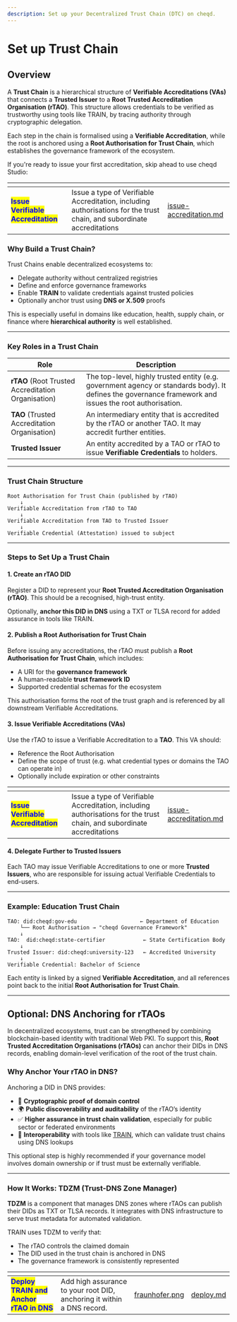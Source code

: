 ```yaml
---
description: Set up your Decentralized Trust Chain (DTC) on cheqd.
---
```


# Set up Trust Chain

## Overview

A **Trust Chain** is a hierarchical structure of **Verifiable Accreditations (VAs)** that connects a **Trusted Issuer** to a **Root Trusted Accreditation Organisation (rTAO)**. This structure allows credentials to be verified as trustworthy using tools like TRAIN, by tracing authority through cryptographic delegation.

Each step in the chain is formalised using a **Verifiable Accreditation**, while the root is anchored using a **Root Authorisation for Trust Chain**, which establishes the governance framework of the ecosystem.

If you're ready to issue your first accreditation, skip ahead to use cheqd Studio:

<table data-card-size="large" data-view="cards"><thead><tr><th></th><th></th><th data-hidden data-card-target data-type="content-ref"></th></tr></thead><tbody><tr><td><mark style="color:blue;"><strong>Issue Verifiable Accreditation</strong></mark></td><td>Issue a type of Verifiable Accreditation, including authorisations for the trust chain, and subordinate accreditations</td><td><a href="issue-accreditation.md">issue-accreditation.md</a></td></tr></tbody></table>

### Why Build a Trust Chain?

Trust Chains enable decentralized ecosystems to:

* Delegate authority without centralized registries
* Define and enforce governance frameworks
* Enable **TRAIN** to validate credentials against trusted policies
* Optionally anchor trust using **DNS or X.509** proofs

This is especially useful in domains like education, health, supply chain, or finance where **hierarchical authority** is well established.

***

### Key Roles in a Trust Chain

| **Role**                                           | **Description**                                                                                                                                         |
| -------------------------------------------------- | ------------------------------------------------------------------------------------------------------------------------------------------------------- |
| **rTAO** (Root Trusted Accreditation Organisation) | The top-level, highly trusted entity (e.g. government agency or standards body). It defines the governance framework and issues the root authorisation. |
| **TAO** (Trusted Accreditation Organisation)       | An intermediary entity that is accredited by the rTAO or another TAO. It may accredit further entities.                                                 |
| **Trusted Issuer**                                 | An entity accredited by a TAO or rTAO to issue **Verifiable Credentials** to holders.                                                                   |

***

### Trust Chain Structure

```
Root Authorisation for Trust Chain (published by rTAO)
    ↓
Verifiable Accreditation from rTAO to TAO
    ↓
Verifiable Accreditation from TAO to Trusted Issuer
    ↓
Verifiable Credential (Attestation) issued to subject
```

***

### Steps to Set Up a Trust Chain

#### 1. Create an rTAO DID

Register a DID to represent your **Root Trusted Accreditation Organisation (rTAO)**. This should be a recognised, high-trust entity.

Optionally, **anchor this DID in DNS** using a TXT or TLSA record for added assurance in tools like TRAIN.

#### 2. Publish a Root Authorisation for Trust Chain

Before issuing any accreditations, the rTAO must publish a **Root Authorisation for Trust Chain**, which includes:

* A URI for the **governance framework**
* A human-readable **trust framework ID**
* Supported credential schemas for the ecosystem

This authorisation forms the root of the trust graph and is referenced by all downstream Verifiable Accreditations.

#### 3. Issue Verifiable Accreditations (VAs)

Use the rTAO to issue a Verifiable Accreditation to a **TAO**. This VA should:

* Reference the Root Authorisation
* Define the scope of trust (e.g. what credential types or domains the TAO can operate in)
* Optionally include expiration or other constraints

<table data-card-size="large" data-view="cards"><thead><tr><th></th><th></th><th data-hidden data-card-target data-type="content-ref"></th></tr></thead><tbody><tr><td><mark style="color:blue;"><strong>Issue Verifiable Accreditation</strong></mark></td><td>Issue a type of Verifiable Accreditation, including authorisations for the trust chain, and subordinate accreditations</td><td><a href="issue-accreditation.md">issue-accreditation.md</a></td></tr></tbody></table>

#### 4. Delegate Further to Trusted Issuers

Each TAO may issue Verifiable Accreditations to one or more **Trusted Issuers**, who are responsible for issuing actual Verifiable Credentials to end-users.

***

### Example: Education Trust Chain

```
TAO: did:cheqd:gov-edu                    ← Department of Education
    └── Root Authorisation → "cheqd Governance Framework"
    ↓
TAO:  did:cheqd:state-certifier            ← State Certification Body
    ↓
Trusted Issuer: did:cheqd:university-123   ← Accredited University
    ↓
Verifiable Credential: Bachelor of Science
```

Each entity is linked by a signed **Verifiable Accreditation**, and all references point back to the initial **Root Authorisation for Trust Chain**.

***

## Optional: DNS Anchoring for rTAOs

In decentralized ecosystems, trust can be strengthened by combining blockchain-based identity with traditional Web PKI. To support this, **Root Trusted Accreditation Organisations (rTAOs)** can anchor their DIDs in DNS records, enabling domain-level verification of the root of the trust chain.

### Why Anchor Your rTAO in DNS?

Anchoring a DID in DNS provides:

* 🔐 **Cryptographic proof of domain control**
* 🌍 **Public discoverability and auditability** of the rTAO’s identity
* ✅ **Higher assurance in trust chain validation**, especially for public sector or federated environments
* 🤝 **Interoperability** with tools like [TRAIN](../train/), which can validate trust chains using DNS lookups

This optional step is highly recommended if your governance model involves domain ownership or if trust must be externally verifiable.

***

### How It Works: TDZM (Trust-DNS Zone Manager)

**TDZM** is a component that manages DNS zones where rTAOs can publish their DIDs as TXT or TLSA records. It integrates with DNS infrastructure to serve trust metadata for automated validation.

TRAIN uses TDZM to verify that:

* The rTAO controls the claimed domain
* The DID used in the trust chain is anchored in DNS
* The governance framework is consistently represented

<table data-card-size="large" data-view="cards"><thead><tr><th></th><th></th><th data-hidden data-card-cover data-type="files"></th><th data-hidden data-card-target data-type="content-ref"></th></tr></thead><tbody><tr><td><mark style="color:blue;"><strong>Deploy TRAIN and Anchor rTAO in DNS</strong></mark></td><td>Add high assurance to your root DID, anchoring it within a DNS record.</td><td><a href="../../../.gitbook/assets/fraunhofer.png">fraunhofer.png</a></td><td><a href="../train/deploy.md">deploy.md</a></td></tr></tbody></table>

